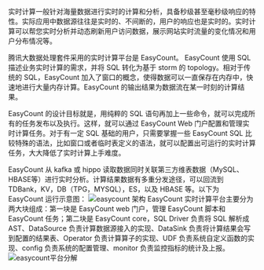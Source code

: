 实时计算一般针对海量数据进行实时的计算和分析，具备秒级甚至毫秒级响应的特性。实际应用中数据源往往是实时的、不间断的，用户的响应也是实时的。实时计算可以帮您实时分析并动态刷新用户访问数据，展示网站实时流量的变化情况和用户分布情况等。

腾讯大数据处理套件采用的实时计算平台是 EasyCount。 EasyCount 使用 SQL 描述业务实时计算的需求，并将 SQL 转化为基于 storm 的 topology。相对于传统的 SQL，EasyCount 加入了窗口的概念，使得数据可以一直保存在内存中，快速地进行大量内存计算。EasyCount 的输出结果为数据流在某一时刻的计算结果。 

EasyCount 的设计目标就是，用纯粹的 SQL 语句再加上一些命令，就可以完成所有的任务发布以及执行。这样，就可以通过 EasyCount Web 门户配置和管理实时计算任务。对于有一定 SQL 基础的用户，只需要掌握一些 EasyCount SQL 比较特殊的语法，比如窗口或者临时表定义的语法，就可以配置出可运行的实时计算任务，大大降低了实时计算上手难度。

EasyCount 从 kafka 或 hippo 读取数据同时关联第三方维表数据（MySQL、HBASE等）进行实时分析。计算结果数据有多重分发途径，可以回流到 TDBank，KV，DB（TPG，MYSQL），ES，以及 HBASE 等。以下为 EasyCount 运行示意图：
![easycount 架构](http://imgcache.tcecqpoc.fsphere.cn/image/mc.qcloudimg.com/static/img/717630e054a64f874b0c1ce5a38c4648/image.png)
EasyCount 实时计算平台主要分为两大块组成：第一块是 EasyCount web 门户，管理 EasyCount 脚本和 EasyCount 任务；第二块是 EasyCount core，SQL Driver 负责将 SQL 解析成 AST、DataSource 负责计算数据源接入的实现、DataSink 负责将计算结果会写到配置的结果表、Operator 负责计算算子的实现、UDF 负责系统自定义函数的实现、config 负责系统的配置管理、monitor 负责监控指标的统计及上报。
![easycount平台分解](http://imgcache.tcecqpoc.fsphere.cn/image/mc.qcloudimg.com/static/img/c226ee7a29eab6bfa5b94ecbc6f01c8a/image.png)